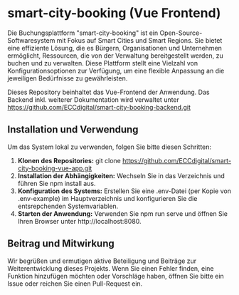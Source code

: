 # smart-city-booking (Vue Frontend)

Die Buchungsplattform "smart-city-booking" ist ein Open-Source-Softwaresystem mit Fokus auf Smart Cities und Smart Regions. Sie bietet eine effiziente Lösung, die es Bürgern, Organisationen und Unternehmen ermöglicht, Ressourcen, die von der Verwaltung bereitgestellt werden, zu buchen und zu verwalten. Diese Plattform stellt eine Vielzahl von Konfigurationsoptionen zur Verfügung, um eine flexible Anpassung an die jeweiligen Bedürfnisse zu gewährleisten.

Dieses Repository beinhaltet das Vue-Frontend der Anwendung. Das Backend inkl. weiterer Dokumentation wird verwaltet unter https://github.com/ECCdigital/smart-city-booking-backend.git

## Installation und Verwendung

Um das System lokal zu verwenden, folgen Sie bitte diesen Schritten:

1. **Klonen des Repositories:** git clone https://github.com/ECCdigital/smart-city-booking-vue-app.git
2. **Installation der Abhängigkeiten:** Wechseln Sie in das Verzeichnis und führen Sie npm install aus.
3. **Konfiguration des Systems:** Erstellen Sie eine .env-Datei (per Kopie von .env-example) im Hauptverzeichnis und konfigurieren Sie die entsrepchenden Systemvariablen.
4. **Starten der Anwendung:** Verwenden Sie npm run serve und öffnen Sie Ihren Browser unter http://localhost:8080.

## Beitrag und Mitwirkung

Wir begrüßen und ermutigen aktive Beteiligung und Beiträge zur Weiterentwicklung dieses Projekts. Wenn Sie einen Fehler finden, eine Funktion hinzufügen möchten oder Vorschläge haben, öffnen Sie bitte ein Issue oder reichen Sie einen Pull-Request ein.
